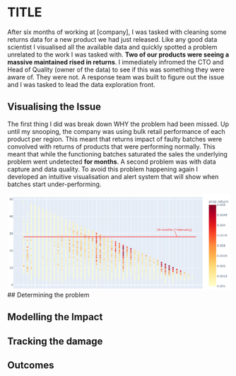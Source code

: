 # TITLE

After six months of working at [company], I was tasked with cleaning some returns data for a new product we had just released. Like any good data scientist I visualised all the available data and quickly spotted a problem unrelated to the work I was tasked with. **Two of our products were seeing a massive maintained rised in returns**. I immediately infromed the CTO and Head of Quality (owner of the data) to see if this was something they were aware of. They were not. A response team was built to figure out the issue and I was tasked to lead the data exploration front. 

## Visualising the Issue

The first thing I did was break down WHY the problem had been missed. Up until my snooping, the company was using bulk retail performance of each product per region. This meant that returns impact of faulty batches were convolved with returns of products that were performing normally. This meant that while the functioning batches saturated the sales the underlying problem went undetected **for months**. A second problem was with data capture and data quality. To avoid this problem happening again I developed an intuitive visualisation and alert system that will show when batches start under-performing. 

<img src="/images/BScatter.PNG?raw=true"/>
## Determining the problem

## Modelling the Impact

## Tracking the damage

## Outcomes
